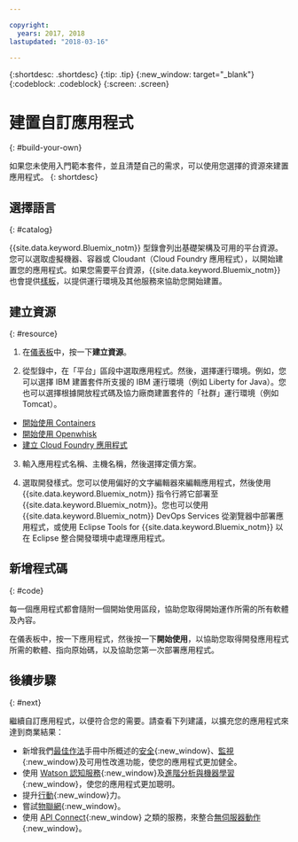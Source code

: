 ```yaml
---

copyright:
  years: 2017, 2018
lastupdated: "2018-03-16"

---
```


{:shortdesc: .shortdesc}
{:tip: .tip}
{:new_window: target="_blank"}
{:codeblock: .codeblock}
{:screen: .screen}

# 建置自訂應用程式
{: #build-your-own}

如果您未使用入門範本套件，並且清楚自己的需求，可以使用您選擇的資源來建置應用程式。
{: shortdesc}

## 選擇語言
{: #catalog}

{{site.data.keyword.Bluemix_notm}} 型錄會列出基礎架構及可用的平台資源。您可以選取虛擬機器、容器或 Cloudant（Cloud Foundry 應用程式），以開始建置您的應用程式。如果您需要平台資源，{{site.data.keyword.Bluemix_notm}} 也會提供[樣板](https://console.bluemix.net/catalog/?taxonomyNavigation=apps&category=blueprints)，以提供運行環境及其他服務來協助您開始建置。

## 建立資源
{: #resource}

1. 在[儀表板](https://console.bluemix.net/dashboard/apps/)中，按一下**建立資源**。

2. 從型錄中，在「平台」區段中選取應用程式。然後，選擇運行環境。例如，您可以選擇 IBM 建置套件所支援的 IBM 運行環境（例如 Liberty for Java）。您也可以選擇根據開放程式碼及協力廠商建置套件的「社群」運行環境（例如 Tomcat）。

  * [開始使用 Containers](../containers/container_index.html)
  * [開始使用 Openwhisk](../openwhisk/index.html)
  * [建立 Cloud Foundry 應用程式](../cfapps/index.html#creating_cloud_foundry_apps)

3. 輸入應用程式名稱、主機名稱，然後選擇定價方案。

4. 選取開發樣式。您可以使用偏好的文字編輯器來編輯應用程式，然後使用 {{site.data.keyword.Bluemix_notm}} 指令行將它部署至 {{site.data.keyword.Bluemix_notm}}。您也可以使用 {{site.data.keyword.Bluemix_notm}} DevOps Services 從瀏覽器中部署應用程式，或使用 Eclipse Tools for {{site.data.keyword.Bluemix_notm}} 以在 Eclipse 整合開發環境中處理應用程式。

## 新增程式碼
{: #code}

每一個應用程式都會隨附一個開始使用區段，協助您取得開始運作所需的所有軟體及內容。

在儀表板中，按一下應用程式，然後按一下**開始使用**，以協助您取得開發應用程式所需的軟體、指向原始碼，以及協助您第一次部署應用程式。

## 後續步驟
{: #next}

繼續自訂應用程式，以便符合您的需要。請查看下列建議，以擴充您的應用程式來達到商業結果：

* 新增我們[最佳作法](best-practice.html)手冊中所概述的[安全](https://console.bluemix.net/catalog/?taxonomyNavigation=data&category=security){:new_window}、[監視](https://console.bluemix.net/catalog/?category=devops){:new_window}及可用性改進功能，使您的應用程式更加健全。
* 使用 [Watson 認知服務](https://console.bluemix.net/catalog/?taxonomyNavigation=data&category=watson){:new_window}及[進階分析與機器學習](https://console.bluemix.net/catalog/?taxonomyNavigation=data&category=data){:new_window}，使您的應用程式更加聰明。
* 提升[行動](https://console.bluemix.net/catalog/?category=mobile){:new_window}力。
* 嘗試[物聯網](https://console.bluemix.net/catalog/?category=iot){:new_window}。
* 使用 [API Connect](https://console.bluemix.net/catalog/?category=integration){:new_window} 之類的服務，來整合[無伺服器動作](https://console.bluemix.net/catalog/?category=whisk){:new_window}。

